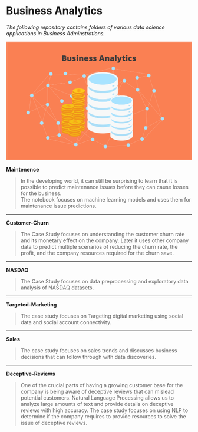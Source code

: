# Business Analytics
*The following repository contains folders of various data science applications in Business Adminstrations.*

![](banner.png)

 **Maintenence**  
> In the developing world, it can still be surprising to learn that it is possible to predict maintenance issues before they can cause losses for the business.    
> The notebook focuses on machine learning models and uses them for maintenance issue predictions.
---
 **Customer-Churn** 
> The Case Study focuses on understanding the customer churn rate and its monetary effect on the company. Later it uses other company data to predict multiple 
> scenarios of reducing the churn rate, the profit, and the company resources required for the churn save.
---
 **NASDAQ**  
> The Case Study focuses on data preprocessing and exploratory data analysis of NASDAQ datasets.
---
 **Targeted-Marketing**  
> The case study focuses on Targeting digital marketing using social data and social account connectivity.
---
 **Sales**  
> The case study focuses on sales trends and discusses business decisions that can follow through with data discoveries.
---
 **Deceptive-Reviews**  
> One of the crucial parts of having a growing customer base for the company is being aware of deceptive reviews that can mislead potential customers. 
> Natural Language Processing allows us to analyze large amounts of text and provide details on deceptive reviews with high accuracy. The case study focuses on 
> using NLP to determine if the company requires to provide resources to solve the issue of deceptive reviews.

